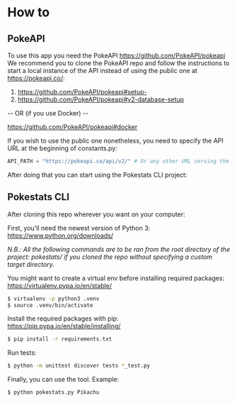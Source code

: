 
# How to
## PokeAPI
To use this app you need the PokeAPI https://github.com/PokeAPI/pokeapi
We recommend you to clone the PokeAPI repo and follow the instructions to start a local instance of the API instead of using the public one at https://pokeapi.co/:

1) https://github.com/PokeAPI/pokeapi#setup-
2) https://github.com/PokeAPI/pokeapi#v2-database-setup

-- OR (if you use Docker) --

https://github.com/PokeAPI/pokeapi#docker

If you wish to use the public one nonetheless, you need to specify the API URL at the beginning of constants.py:

```python
API_PATH = "https://pokeapi.co/api/v2/" # Or any other URL serving the PokeAPI
```

After doing that you can start using the Pokestats CLI project:

## Pokestats CLI

After cloning this repo wherever you want on your computer:

First, you'll need the newest version of Python 3: https://www.python.org/downloads/

*N.B.: All the following commands are to be ran from the root directory of the project: pokestats/ if you cloned the repo without specifying a custom target directory.*

You might want to create a virtual env before installing required packages: https://virtualenv.pypa.io/en/stable/

```bash
$ virtualenv -p python3 .venv
$ source .venv/bin/activate
```

Install the required packages with pip: https://pip.pypa.io/en/stable/installing/

```bash
$ pip install -r requirements.txt
```

Run tests:

```bash
$ python -m unittest discover tests *_test.py
```

Finally, you can use the tool.
Example:

```bash
$ python pokestats.py Pikachu
```

